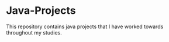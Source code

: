 # Java-Projects
This repository contains java projects that I have worked towards throughout my studies.
